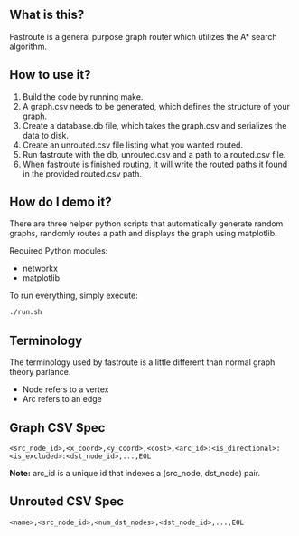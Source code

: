 
## What is this?

Fastroute is a general purpose graph router which utilizes the A\* search algorithm.

## How to use it?

1. Build the code by running make.
2. A graph.csv needs to be generated, which defines the structure of your graph.
3. Create a database.db file, which takes the graph.csv and serializes the data to disk.
4. Create an unrouted.csv file listing what you wanted routed.
5. Run fastroute with the db, unrouted.csv and a path to a routed.csv file.
6. When fastroute is finished routing, it will write the routed paths it found in the provided routed.csv path.

## How do I demo it?

There are three helper python scripts that automatically generate random graphs, randomly
routes a path and displays the graph using matplotlib. 

Required Python modules:

* networkx
* matplotlib

To run everything, simply execute:

```bash
./run.sh
```

## Terminology

The terminology used by fastroute is a little different than normal
graph theory parlance.

- Node refers to a vertex
- Arc refers to an edge


## Graph CSV Spec

```csv
<src_node_id>,<x_coord>,<y_coord>,<cost>,<arc_id>:<is_directional>:<is_excluded>:<dst_node_id>,...,EOL
```

**Note:** arc_id is a unique id that indexes a (src_node, dst_node) pair.

## Unrouted CSV Spec

```csv
<name>,<src_node_id>,<num_dst_nodes>,<dst_node_id>,...,EOL
```




